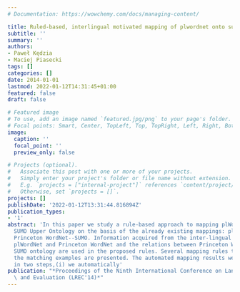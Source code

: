```yaml
---
# Documentation: https://wowchemy.com/docs/managing-content/

title: Ruled-based, interlingual motivated mapping of plwordnet onto sumo ontology
subtitle: ''
summary: ''
authors:
- Paweł Kędzia
- Maciej Piasecki
tags: []
categories: []
date: 2014-01-01
lastmod: 2022-01-12T14:31:45+01:00
featured: false
draft: false

# Featured image
# To use, add an image named `featured.jpg/png` to your page's folder.
# Focal points: Smart, Center, TopLeft, Top, TopRight, Left, Right, BottomLeft, Bottom, BottomRight.
image:
  caption: ''
  focal_point: ''
  preview_only: false

# Projects (optional).
#   Associate this post with one or more of your projects.
#   Simply enter your project's folder or file name without extension.
#   E.g. `projects = ["internal-project"]` references `content/project/deep-learning/index.md`.
#   Otherwise, set `projects = []`.
projects: []
publishDate: '2022-01-12T13:31:44.816894Z'
publication_types:
- '1'
abstract: 'In this paper we study a rule-based approach to mapping plWordNet onto
  SUMO Upper Ontology on the basis of the already existing mappings: plWordNet--the
  Princeton WordNet--SUMO. Information acquired from the inter-lingual relations between
  plWordNet and Princeton WordNet and the relations between Princeton WordNet and
  SUMO ontology are used in the proposed rules. Several mapping rules together with
  the matching examples are presented. The automated mapping results were evaluated
  in two steps,(i) we automatically'
publication: "*Proceedings of the Ninth International Conference on Language Resources\
  \ and Evaluation (LREC'14)*"
---
```

